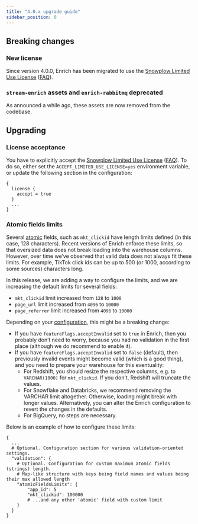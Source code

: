 ```yaml
---
title: "4.0.x upgrade guide"
sidebar_position: 0
---
```


## Breaking changes

### New license

Since version 4.0.0, Enrich has been migrated to use the [Snowplow Limited Use License](https://docs.snowplow.io/limited-use-license-1.0/) ([FAQ](/docs/contributing/limited-use-license-faq/index.md)).

### `stream-enrich` assets and `enrich-rabbitmq` deprecated

As announced a while ago, these assets are now removed from the codebase.

## Upgrading

### License acceptance

You have to explicitly accept the [Snowplow Limited Use License](https://docs.snowplow.io/limited-use-license-1.0/) ([FAQ](/docs/contributing/limited-use-license-faq/index.md)). To do so, either set the `ACCEPT_LIMITED_USE_LICENSE=yes` environment variable, or update the following section in the configuration:

```hcl
{
  license {
    accept = true
  }
  ...
}
```

### Atomic fields limits

Several [atomic](https://github.com/snowplow/iglu-central/blob/master/schemas/com.snowplowanalytics.snowplow/atomic/jsonschema/1-0-0) fields, such as `mkt_clickid` have length limits defined (in this case, 128 characters). Recent versions of Enrich enforce these limits, so that oversized data does not break loading into the warehouse columns. However, over time we’ve observed that valid data does not always fit these limits. For example, TikTok click ids can be up to 500 (or 1000, according to some sources) characters long.

In this release, we are adding a way to configure the limits, and we are increasing the default limits for several fields:
* `mkt_clickid` limit increased from `128` to `1000`
* `page_url` limit increased from `4096` to `10000`
* `page_referrer` limit increased from `4096` to `10000`

Depending on your [configuration](https://docs.snowplow.io/docs/pipeline-components-and-applications/enrichment-components/configuration-reference/), this might be a breaking change:
* If you have `featureFlags.acceptInvalid` set to `true` in Enrich, then you probably don’t need to worry, because you had no validation in the first place (although we do recommend to enable it).
* If you have `featureFlags.acceptInvalid` set to `false` (default), then previously invalid events might become valid (which is a good thing), and you need to prepare your warehouse for this eventuality:
  * For Redshift, you should resize the respective columns, e.g. to `VARCHAR(1000)` for `mkt_clickid`. If you don’t, Redshift will truncate the values.
  * For Snowflake and Databricks, we recommend removing the VARCHAR limit altogether. Otherwise, loading might break with longer values. Alternatively, you can alter the Enrich configuration to revert the changes in the defaults.
  * For BigQuery, no steps are necessary.

Below is an example of how to configure these limits:

```hcl
{
  ...
  # Optional. Configuration section for various validation-oriented settings.
  "validation": {
    # Optional. Configuration for custom maximum atomic fields (strings) length.
    # Map-like structure with keys being field names and values being their max allowed length
    "atomicFieldsLimits": {
        "app_id": 5
        "mkt_clickid": 100000
        # ...and any other 'atomic' field with custom limit
    }
  }  
}
```

